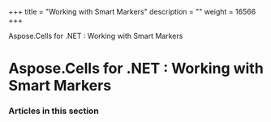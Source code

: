 +++
title = "Working with Smart Markers" 
description = "" 
weight = 16566 
+++

Aspose.Cells for .NET : Working with Smart Markers  

# Aspose.Cells for .NET : Working with Smart Markers


### Articles in this section

           

